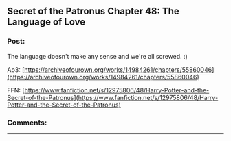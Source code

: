 ## Secret of the Patronus Chapter 48: The Language of Love

### Post:

The language doesn't make any sense and we're all screwed. :)

Ao3:  [https://archiveofourown.org/works/14984261/chapters/55860046](https://archiveofourown.org/works/14984261/chapters/55860046) 

FFN:  [https://www.fanfiction.net/s/12975806/48/Harry-Potter-and-the-Secret-of-the-Patronus](https://www.fanfiction.net/s/12975806/48/Harry-Potter-and-the-Secret-of-the-Patronus)

### Comments:

---

